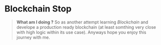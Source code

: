
# Blockchain Stop

> **What am I doing ?**
> So as another attempt learning *Blockchain* and develope a production ready blockchain (at least somthing  very close with high logic within its use case). Anyways hope you enjoy this journey with me.

